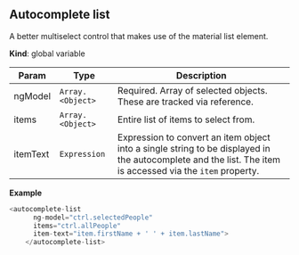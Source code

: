 <a name="Autocomplete list"></a>
## Autocomplete list
A better multiselect control that makes use of the material list element.

**Kind**: global variable  

| Param | Type | Description |
| --- | --- | --- |
| ngModel | <code>Array.&lt;Object&gt;</code> | Required. Array of selected objects. These are tracked via reference. |
| items | <code>Array.&lt;Object&gt;</code> | Entire list of items to select from. |
| itemText | <code>Expression</code> | Expression to convert an item object into a single string to be displayed in the autocomplete and the list. The item is accessed via the `item` property. |

**Example**  
```js
<autocomplete-list
      ng-model="ctrl.selectedPeople"
      items="ctrl.allPeople"
      item-text="item.firstName + ' ' + item.lastName">
    </autocomplete-list>
```
